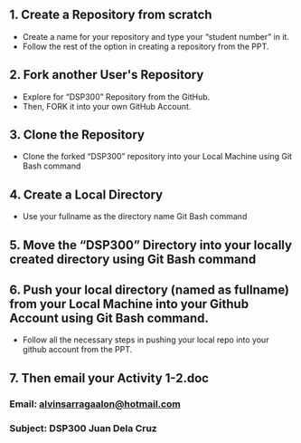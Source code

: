 ## 1.	Create a Repository from scratch
  *	Create a name <Named it as your Fullname> for your repository and type  your “student number” in it. 
  *	Follow the rest of the option in creating a repository from the PPT.
 
## 2.	Fork another User's Repository
*	Explore for “DSP300” Repository from the GitHub.
*	Then, FORK it into your own GitHub Account.

## 3.	Clone the Repository
*	Clone the forked “DSP300” repository into your Local Machine using Git Bash command

## 4.	Create a Local Directory
*	Use your fullname as the directory name Git Bash command

## 5.	Move the “DSP300” Directory into your locally created directory using Git Bash command

## 6.	Push your local directory (named as fullname) from your Local Machine into your Github Account using Git Bash command.
*	Follow all the necessary steps in pushing your local repo into your github account from the PPT.
 
## 7.	Then email your Activity 1-2.doc
### Email: alvinsarragaalon@hotmail.com
### Subject: DSP300 Juan Dela Cruz
